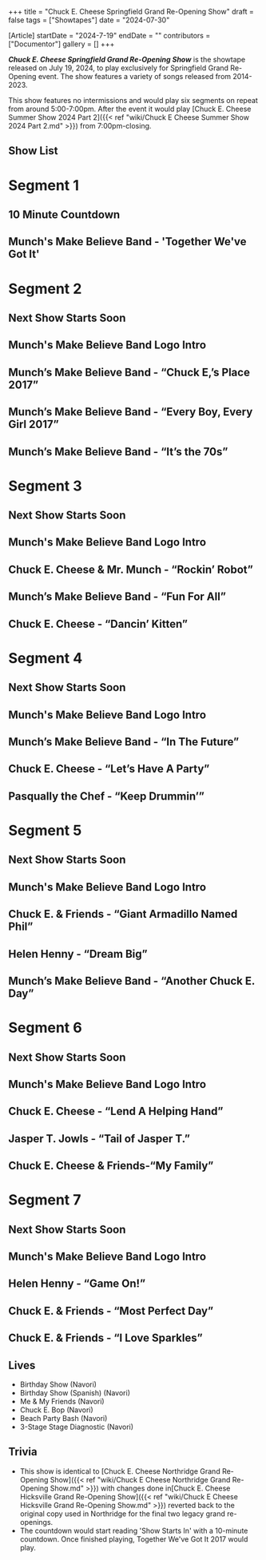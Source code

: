 +++
title = "Chuck E. Cheese Springfield Grand Re-Opening Show"
draft = false
tags = ["Showtapes"]
date = "2024-07-30"

[Article]
startDate = "2024-7-19"
endDate = ""
contributors = ["Documentor"]
gallery = []
+++


<b><i>Chuck E. Cheese Springfield Grand Re-Opening Show</b></i> is the showtape released on July 19, 2024, to play exclusively for Springfield Grand Re-Opening event. The show features a variety of songs released from 2014-2023.

This show features no intermissions and would play six segments on repeat from around 5:00-7:00pm.  After the event it would play [Chuck E. Cheese Summer Show 2024 Part 2]({{< ref "wiki/Chuck E Cheese Summer Show 2024 Part 2.md" >}}) from 7:00pm-closing.

<h2> Show List </h2>

# <b>Segment 1</b>
## 10 Minute Countdown
## Munch's Make Believe Band - 'Together We've Got It'
# <b>Segment 2</b>
## Next Show Starts Soon
## Munch's Make Believe Band Logo Intro
## Munch’s Make Believe Band - “Chuck E,’s Place 2017”
## Munch’s Make Believe Band - “Every Boy, Every Girl 2017”
## Munch’s Make Believe Band - “It’s the 70s”
# <b>Segment 3</b>
## Next Show Starts Soon
## Munch's Make Believe Band Logo Intro
## Chuck E. Cheese & Mr. Munch - “Rockin’ Robot”
## Munch’s Make Believe Band - “Fun For All”
## Chuck E. Cheese - “Dancin’ Kitten”
# <b>Segment 4</b>
## Next Show Starts Soon
## Munch's Make Believe Band Logo Intro
## Munch’s Make Believe Band - “In The Future”
## Chuck E. Cheese - “Let’s Have A Party”
## Pasqually the Chef - “Keep Drummin’”
# <b>Segment 5</b>
## Next Show Starts Soon
## Munch's Make Believe Band Logo Intro
## Chuck E. & Friends - “Giant Armadillo Named Phil”
## Helen Henny - “Dream Big”
## Munch’s Make Believe Band - “Another Chuck E. Day”
# <b>Segment 6</b>
## Next Show Starts Soon
## Munch's Make Believe Band Logo Intro
## Chuck E. Cheese - “Lend A Helping Hand”
## Jasper T. Jowls - “Tail of Jasper T.”
## Chuck E. Cheese  & Friends-“My Family”
# <b>Segment 7</b>
## Next Show Starts Soon
## Munch's Make Believe Band Logo Intro
## Helen Henny - “Game On!”
## Chuck E. & Friends - “Most Perfect Day”
## Chuck E. & Friends - “I Love Sparkles”

<h2> Lives </h2>

* Birthday Show (Navori)
* Birthday Show (Spanish) (Navori)
* Me & My Friends (Navori)
* Chuck E. Bop (Navori)
* Beach Party Bash (Navori)
* 3-Stage Stage Diagnostic (Navori)

<h2> Trivia </h2>

* This show is identical to [Chuck E. Cheese Northridge Grand Re-Opening Show]({{< ref "wiki/Chuck E Cheese Northridge Grand Re-Opening Show.md" >}}) with changes done in[Chuck E. Cheese Hicksville Grand Re-Opening Show]({{< ref "wiki/Chuck E Cheese Hicksville Grand Re-Opening Show.md" >}}) reverted back to the original copy used in Northridge for the final two legacy grand re-openings.
* The countdown would start reading 'Show Starts In' with a 10-minute countdown. Once finished playing, Together We've Got It 2017 would play.
